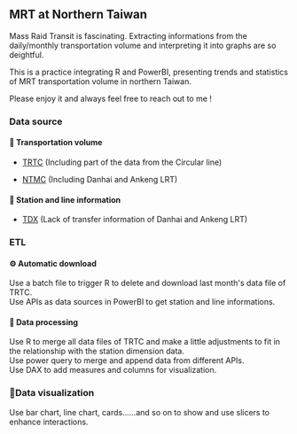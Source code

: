 <H2>MRT at Northern Taiwan</H2>
Mass Raid Transit is fascinating. Extracting informations from the daily/monthly transportation volume and interpreting it into graphs are so deightful.

This is a practice integrating R and PowerBI, presenting trends and statistics of MRT transportation volume in northern Taiwan.

Please enjoy it and always feel free to reach out to me !

<H3>Data source</H3>
<H4>🚊 Transportation volume</H4>

- [TRTC](https://www.metro.taipei/cp.aspx?n=FF31501BEBDD0136) (Including part of the data from the Circular line)

- [NTMC](https://oas.bas.ntpc.gov.tw/NTPCTRWD/NewPage/Publish.aspx?Mid1=382290000H#) (Including Danhai and Ankeng LRT)

<H4>🚉 Station and line information</H4>

- [TDX](https://tdx.transportdata.tw/api-service/swagger/basic/268fc230-2e04-471b-a728-a726167c1cfc#/) (Lack of transfer information of Danhai and Ankeng LRT)

<H3>ETL</H3>
<H4>⚙️ Automatic download</H4>
Use a batch file to trigger R to delete and download last month's data file of TRTC.<br />
Use APIs as data sources in PowerBI to get station and line informations.

<H4>🔧 Data processing</H4>
Use R to merge all data files of TRTC and make a little adjustments to fit in the relationship with the station dimension data.<br />
Use power query to merge and append data from different APIs.<br />
Use DAX to add measures and columns for visualization.

<H3>🎨Data visualization</H3>

Use bar chart, line chart, cards......and so on to show and use slicers to enhance interactions.
